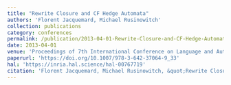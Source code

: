 ```yaml
---
title: "Rewrite Closure and CF Hedge Automata"
authors: 'Florent Jacquemard, Michael Rusinowitch'
collection: publications
category: conferences
permalink: /publication/2013-04-01-Rewrite-Closure-and-CF-Hedge-Automata
date: 2013-04-01
venue: 'Proceedings of 7th International Conference on Language and Automata Theory and Application, Springer LNCS 7810'
paperurl: 'https://doi.org/10.1007/978-3-642-37064-9_33'
hal: 'https://inria.hal.science/hal-00767719'
citation: 'Florent Jacquemard, Michael Rusinowitch, &quot;Rewrite Closure and CF Hedge Automata&quot; In the proceedings of 7th International Conference on Language and Automata Theory and Application, Springer LNCS 7810, 2013.'
---
```

